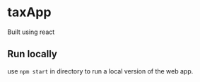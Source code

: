 # taxApp
Built using react

## Run locally
use `npm start` in directory to run a local version of the web app.

